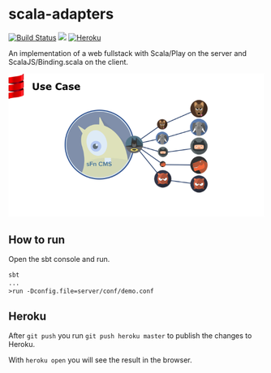 # scala-adapters
[![Build Status](https://travis-ci.org/pme123/scala-adapters.svg?branch=master)](https://travis-ci.org/pme123/scala-adapters)
[![](https://jitpack.io/v/pme123/scala-adapters.svg)](https://jitpack.io/#pme123/scala-adapters)
[![Heroku](http://heroku-badge.herokuapp.com/?app=tranquil-reef-73468)](https://tranquil-reef-73468.herokuapp.com)

An implementation of a web fullstack with Scala/Play on the server and ScalaJS/Binding.scala on the client.

![use case image](images/useCase.png)

## How to run
Open the sbt console and run.
```
sbt
...
>run -Dconfig.file=server/conf/demo.conf
```

## Heroku
After `git push` you run `git push heroku master` to publish the changes to Heroku.

With `heroku open` you will see the result in the browser.

